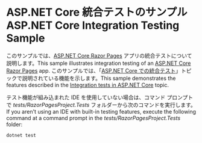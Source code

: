 # <a name="aspnet-core-integration-testing-sample"></a><span data-ttu-id="70234-101">ASP.NET Core 統合テストのサンプル</span><span class="sxs-lookup"><span data-stu-id="70234-101">ASP.NET Core Integration Testing Sample</span></span>

<span data-ttu-id="70234-102">このサンプルでは、[ASP.NET Core Razor Pages](https://docs.microsoft.com/aspnet/core/mvc/razor-pages) アプリの統合テストについて説明します。</span><span class="sxs-lookup"><span data-stu-id="70234-102">This sample illustrates integration testing of an [ASP.NET Core Razor Pages](https://docs.microsoft.com/aspnet/core/mvc/razor-pages) app.</span></span> <span data-ttu-id="70234-103">このサンプルでは、「[ASP.NET Core での統合テスト](https://docs.microsoft.com/aspnet/core/test/integration-tests)」トピックで説明されている機能を示します。</span><span class="sxs-lookup"><span data-stu-id="70234-103">This sample demonstrates the features described in the [Integration tests in ASP.NET Core](https://docs.microsoft.com/aspnet/core/test/integration-tests) topic.</span></span>

<span data-ttu-id="70234-104">テスト機能が組み込まれた IDE を使用していない場合は、コマンド プロンプトで *tests/RazorPagesProject.Tests* フォルダーから次のコマンドを実行します。</span><span class="sxs-lookup"><span data-stu-id="70234-104">If you aren't using an IDE with built-in testing features, execute the following command at a command prompt in the *tests/RazorPagesProject.Tests* folder:</span></span>

```dotnetcli
dotnet test
```
